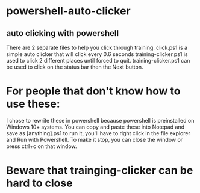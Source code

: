 # powershell-auto-clicker
## auto clicking with powershell

There are 2 separate files to help you click through training. click.ps1 is a simple auto clicker that will click every 0.6 seconds training-clicker.ps1 is used to click 2 different places until forced to quit. training-clicker.ps1 can be used to click on the status bar then the Next button.

# For people that don't know how to use these:
I chose to rewrite these in powershell because powershell is preinstalled on Windows 10+ systems. You can copy and paste these into Notepad and save as [anything].ps1 to run it, you'll have to right click in the file explorer and Run with Powershell. 
To make it stop, you can close the window or press ctrl+c on that window. 

# Beware that trainging-clicker can be hard to close
